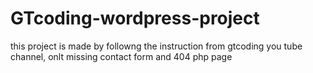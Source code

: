 # GTcoding-wordpress-project
this project is made by followng the instruction from gtcoding   you tube channel, onlt missing contact form and 404 php page
